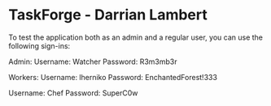 # TaskForge - Darrian Lambert

To test the application both as an admin and a regular user, you can use the following sign-ins:

Admin:
Username: Watcher
Password: R3m3mb3r

Workers:
Username: lherniko
Password: EnchantedForest!333

Username: Chef
Password: SuperC0w